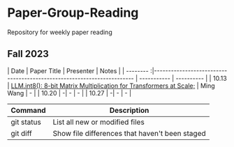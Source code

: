 # Paper-Group-Reading
Repository for weekly paper reading
## Fall 2023
| Date | Paper Title | Presenter | Notes |
| -------- :|----------------------------------------------------------------------- | ----------- | ---------- |
| 10.13 | [LLM.int8(): 8-bit Matrix Multiplication for Transformers at Scale;][1] | Ming Wang | - |
| 10.20 |               -| - | - |
| 10.27 |               -| - | - |

[1]:https://arxiv.org/abs/2208.07339

| Command | Description |
| --- | --- |
| git status | List all new or modified files |
| git diff | Show file differences that haven't been staged |
